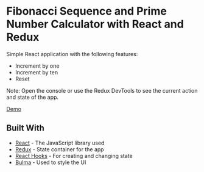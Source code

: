 # Fibonacci Sequence and Prime Number Calculator with React and Redux

Simple React application with the following features:
- Increment by one
- Increment by ten
- Reset

Note: Open the console or use the Redux DevTools to see the current action and state of the app.

[Demo](https://dinoxas-fiboprime.netlify.com/)

## Built With

* [React](https://reactjs.org/) - The JavaScript library used
* [Redux](https://redux.js.org/) - State container for the app
* [React Hooks](https://reactjs.org/docs/hooks-intro.html) - For creating and changing state
* [Bulma](https://bulma.io/) - Used to style the UI
